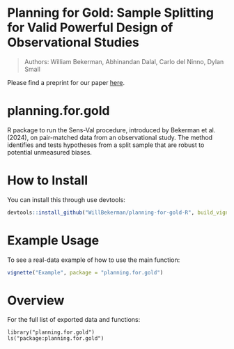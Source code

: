 # Planning for Gold: Sample Splitting for Valid Powerful Design of Observational Studies

> Authors: William Bekerman, Abhinandan Dalal, Carlo del Ninno, Dylan Small

Please find a preprint for our paper [here](https://arxiv.org/abs/2406.00866).

# planning.for.gold

R package to run the Sens-Val procedure, introduced by Bekerman et al. (2024), on pair-matched data from an observational study. The method identifies and tests hypotheses from a split sample that are robust to potential unmeasured biases.

# How to Install

You can install this through use devtools:

```r
devtools::install_github("WillBekerman/planning-for-gold-R", build_vignettes = TRUE)
```

# Example Usage

To see a real-data example of how to use the main function:

```r
vignette("Example", package = "planning.for.gold")
```

# Overview

For the full list of exported data and functions:

```{r}
library("planning.for.gold")
ls("package:planning.for.gold")
```
